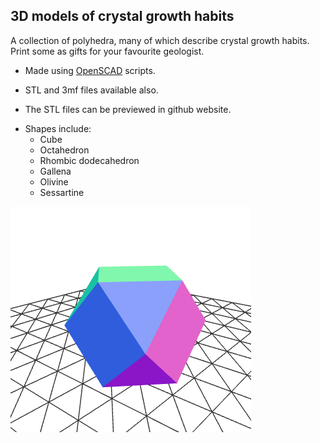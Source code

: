 ## 3D models of crystal growth habits

A collection of polyhedra, many of which describe crystal growth habits. 
Print some as gifts for your favourite geologist.


* Made using [OpenSCAD](https://openscad.org) scripts.

* STL and 3mf files available also.

* The STL files can be previewed in github website.

- Shapes include:
  - Cube
  - Octahedron
  - Rhombic dodecahedron
  - Gallena
  - Olivine
  - Sessartine
  
![polyhedra](polyhedra.png)
